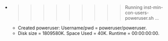 * >>>>>>>>> Running inst-min-con-users-poweruser.sh ...
  * Created poweruser: Username/pwd = poweruser/poweruser.
  * Disk size = 1809580K. Space Used = 40K. Runtime = 00:00:00:00.
